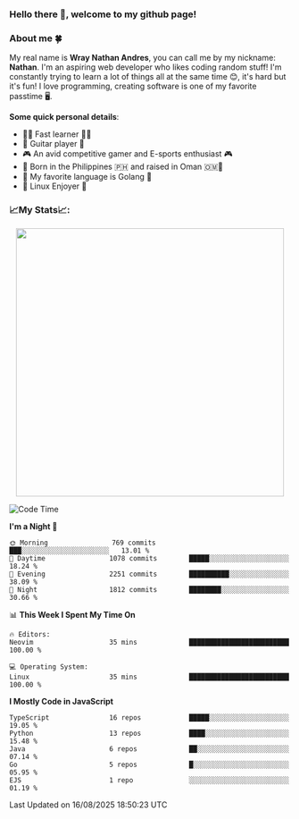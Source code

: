 ### **Hello there 👋, welcome to my github page!**

### **About me 🍀**

My real name is **Wray Nathan Andres**, you can call me by my nickname: **Nathan**. I'm an aspiring web developer who likes coding random stuff! I'm constantly trying to learn a lot of things all at the same time 😊, it's hard but it's fun! I love programming, creating software is one of my favorite passtime 🖥️.

<!-- <img src="https://pbs.twimg.com/media/FYEVH6GaAAE064l?format=jpg&name=medium" width="425" height="215" align="right" /> -->

**Some quick personal details**:

- 🚗💨 Fast learner 🚗💨
- 🎸 Guitar player 🎸
- 🎮 An avid competitive gamer and E-sports enthusiast 🎮
- 🐤 Born in the Philippines 🇵🇭 and raised in Oman 🇴🇲🐤
- 🦦 My favorite language is Golang 🦦
- 🐧 Linux Enjoyer 🐧

### **📈My Stats📈:**

<div style="display: flex; justify-content: center;">
    <img src="https://github-readme-stats.vercel.app/api?username=Ethea2&show_icons=true&count_private=true&theme=midnight-purple&hide_border=true" width="480"/>
    <!-- <img src="https://streak-stats.demolab.com?user=Ethea2&theme=midnight-purple&hide_border=true"/> -->
</div>

<!-- ### **⏲️This week I spent my time on⏲️:** -->
<!---->
<!-- ![Ethea's Waka Stats](https://github-readme-stats.vercel.app/api/wakatime?username=Ethea2&theme=midnight-purple&count_private=true&layout=compact) -->

<!--START_SECTION:waka-->
![Code Time](http://img.shields.io/badge/Code%20Time-746%20hrs%2029%20mins-blue)

**I'm a Night 🦉** 

```text
🌞 Morning                769 commits         ███░░░░░░░░░░░░░░░░░░░░░░   13.01 % 
🌆 Daytime                1078 commits        █████░░░░░░░░░░░░░░░░░░░░   18.24 % 
🌃 Evening                2251 commits        ██████████░░░░░░░░░░░░░░░   38.09 % 
🌙 Night                  1812 commits        ████████░░░░░░░░░░░░░░░░░   30.66 % 
```


📊 **This Week I Spent My Time On** 

```text
🔥 Editors: 
Neovim                   35 mins             █████████████████████████   100.00 % 

💻 Operating System: 
Linux                    35 mins             █████████████████████████   100.00 % 
```

**I Mostly Code in JavaScript** 

```text
TypeScript               16 repos            █████░░░░░░░░░░░░░░░░░░░░   19.05 % 
Python                   13 repos            ████░░░░░░░░░░░░░░░░░░░░░   15.48 % 
Java                     6 repos             ██░░░░░░░░░░░░░░░░░░░░░░░   07.14 % 
Go                       5 repos             █░░░░░░░░░░░░░░░░░░░░░░░░   05.95 % 
EJS                      1 repo              ░░░░░░░░░░░░░░░░░░░░░░░░░   01.19 % 
```




 Last Updated on 16/08/2025 18:50:23 UTC
<!--END_SECTION:waka-->
